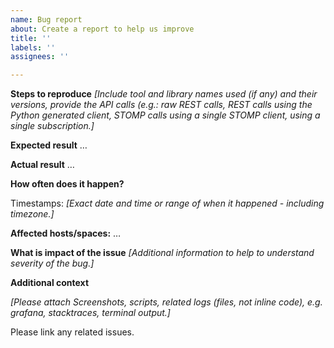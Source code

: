 ```yaml
---
name: Bug report
about: Create a report to help us improve
title: ''
labels: ''
assignees: ''

---
```


**Steps to reproduce**
_[Include tool and library names used (if any) and their versions, provide the API calls (e.g.: raw REST calls, REST calls using the Python generated client, STOMP calls using a single STOMP client, using a single subscription.]_

**Expected result**
…

**Actual result**
…

**How often does it happen?**

Timestamps:
_[Exact date and time or range of when it happened - including timezone.]_

**Affected hosts/spaces:**
…

**What is impact of the issue**
_[Additional information to help to understand severity of the bug.]_

**Additional context**

_[Please attach Screenshots, scripts, related logs (files, not inline code), e.g. grafana, stacktraces, terminal output.]_

Please link any related issues.
